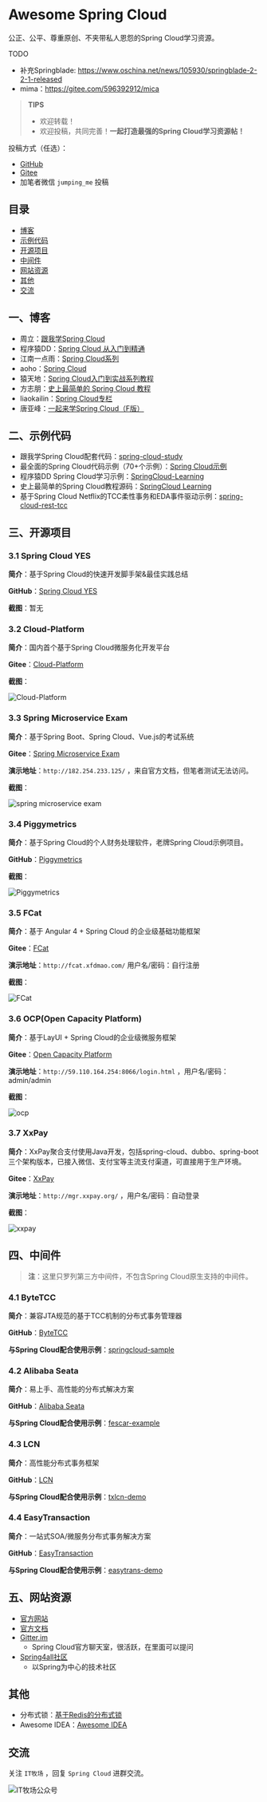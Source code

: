 # Awesome Spring Cloud

公正、公平、尊重原创、不夹带私人恩怨的Spring Cloud学习资源。

TODO
* 补充Springblade: https://www.oschina.net/news/105930/springblade-2-2-1-released
* mima：https://gitee.com/596392912/mica


> **TIPS**
>
> - 欢迎转载！
> - 欢迎投稿，共同完善！**一起打造最强的Spring Cloud学习资源帖！**

投稿方式（任选）：

- [GitHub](https://github.com/eacdy/awesome-spring-cloud)
- [Gitee](https://gitee.com/itmuch/awesome-spring-cloud)
- 加笔者微信 `jumping_me` 投稿



## 目录

* [博客](#博客)
* [示例代码](#示例代码)
* [开源项目](#开源项目)
* [中间件](#中间件)
* [网站资源](#网站资源)
* [其他](#其他)
* [交流](#交流)



## 一、博客

* 周立：[跟我学Spring Cloud](http://www.itmuch.com/spring-cloud/spring-cloud-index/)
* 程序猿DD：[Spring Cloud 从入门到精通](http://blog.didispace.com/spring-cloud-learning/)
* 江南一点雨：[Spring Cloud系列](https://wangsong.blog.csdn.net/column/info/17373)
* aoho：[Spring Cloud](http://blueskykong.com/tags/Spring-Cloud)
* 猿天地：[Spring Cloud入门到实战系列教程](http://cxytiandi.com/blog/detail/17470)
* 方志朋：[史上最简单的 Spring Cloud 教程](http://blog.csdn.net/column/details/15197.html)
* liaokailin：[Spring Cloud专栏](http://blog.csdn.net/liaokailin/article/category/6212338)
* 唐亚峰：[一起来学Spring Cloud（F版）](https://blog.battcn.com/categories/SpringCloud/)



## 二、示例代码

* 跟我学Spring Cloud配套代码：[spring-cloud-study](https://github.com/eacdy/spring-cloud-study)
* 最全面的Spring Cloud代码示例（70+个示例）：[Spring Cloud示例](https://github.com/itmuch/spring-cloud-docker-microservice-book-code)
* 程序猿DD Spring Cloud学习示例：[SpringCloud-Learning](https://github.com/dyc87112/SpringCloud-Learning)
* 史上最简单的Spring  Cloud教程源码：[SpringCloud Learning](https://github.com/forezp/SpringCloudLearning)
* 基于Spring Cloud Netflix的TCC柔性事务和EDA事件驱动示例：[spring-cloud-rest-tcc](https://github.com/prontera/spring-cloud-rest-tcc)



## 三、开源项目

### 3.1 Spring Cloud YES

**简介**：基于Spring Cloud的快速开发脚手架&最佳实践总结

**GitHub**：[Spring Cloud YES](http://www.github.com/eacdy/spring-cloud-yes)

**截图**：暂无



### 3.2 Cloud-Platform

**简介**：国内首个基于Spring Cloud微服务化开发平台

**Gitee**：[Cloud-Platform](https://gitee.com/minull/ace-security)

**截图**：

![Cloud-Platform](images/cloud-platform.png)



### 3.3 Spring Microservice Exam

**简介**：基于Spring Boot、Spring Cloud、Vue.js的考试系统

**Gitee**：[Spring Microservice Exam](https://gitee.com/wells2333/spring-microservice-exam)

**演示地址**：`http://182.254.233.125/` ，来自官方文档，但笔者测试无法访问。

**截图**：

![spring microservice exam](images/spring-microservice-exam.png)



### 3.4 Piggymetrics

**简介**：基于Spring Cloud的个人财务处理软件，老牌Spring Cloud示例项目。

**GitHub**：[Piggymetrics](https://github.com/sqshq/piggymetrics)

**截图**：

![Piggymetrics](images/piggymetrics.gif)



### 3.5 FCat

**简介**：基于 Angular 4 + Spring Cloud 的企业级基础功能框架

**Gitee**：[FCat](https://gitee.com/xfdm/FCat)

**演示地址**：`http://fcat.xfdmao.com/` 用户名/密码：自行注册

**截图**：

![FCat](images/fcat.png)



### 3.6 OCP(Open Capacity Platform)

**简介**：基于LayUI + Spring Cloud的企业级微服务框架

**Gitee**：[Open Capacity Platform](https://gitee.com/owenwangwen/open-capacity-platform)

**演示地址**：`http://59.110.164.254:8066/login.html`  ，用户名/密码：admin/admin

**截图**：

![ocp](images/ocp.png)



### 3.7 XxPay

**简介**：XxPay聚合支付使用Java开发，包括spring-cloud、dubbo、spring-boot三个架构版本，已接入微信、支付宝等主流支付渠道，可直接用于生产环境。

**Gitee**：[XxPay](https://gitee.com/jmdhappy/xxpay-master)

**演示地址**：`http://mgr.xxpay.org/` ，用户名/密码：自动登录

**截图**：

![xxpay](images/xxpay.png)



## 四、中间件

> **注**：这里只罗列第三方中间件，不包含Spring Cloud原生支持的中间件。

### 4.1 ByteTCC

**简介**：兼容JTA规范的基于TCC机制的分布式事务管理器

**GitHub**：[ByteTCC](https://github.com/liuyangming/ByteTCC)

**与Spring Cloud配合使用示例**：[springcloud-sample](https://github.com/liuyangming/ByteTCC-sample/tree/master/springcloud-sample)



### 4.2 Alibaba Seata

**简介**：易上手、高性能的分布式解决方案

**GitHub**：[Alibaba Seata](https://github.com/seata/seata)

**与Spring Cloud配合使用示例**：[fescar-example](https://github.com/spring-cloud-incubator/spring-cloud-alibaba/tree/master/spring-cloud-alibaba-examples/fescar-example)



### 4.3 LCN

**简介**：高性能分布式事务框架

**GitHub**：[LCN](https://github.com/codingapi/tx-lcn)

**与Spring Cloud配合使用示例**：[txlcn-demo](https://github.com/codingapi/txlcn-demo)



### 4.4 EasyTransaction

**简介**：一站式SOA/微服务分布式事务解决方案

**GitHub**：[EasyTransaction](https://github.com/QNJR-GROUP/EasyTransaction)

**与Spring Cloud配合使用示例**：[easytrans-demo](https://github.com/QNJR-GROUP/EasyTransaction/tree/master/easytrans-demo/tcc-and-fescar)



## 五、网站资源

* [官方网站](https://spring.io/projects/spring-cloud)
* [官方文档](https://spring.io/projects/spring-cloud#learn)
* [Gitter.im](https://gitter.im/spring-cloud/spring-cloud)
  * Spring Cloud官方聊天室，很活跃，在里面可以提问
* [Spring4all社区](http://www.spring4all.com/)
  * 以Spring为中心的技术社区



## 其他

* 分布式锁：[基于Redis的分布式锁](http://www.itmuch.com/spring-boot/global-lock/)
* Awesome IDEA：[Awesome IDEA](https://github.com/eacdy/awesome-idea)



## 交流

关注 `IT牧场` ，回复 `Spring Cloud` 进群交流。

![IT牧场公众号](wx-mp.jpg)

